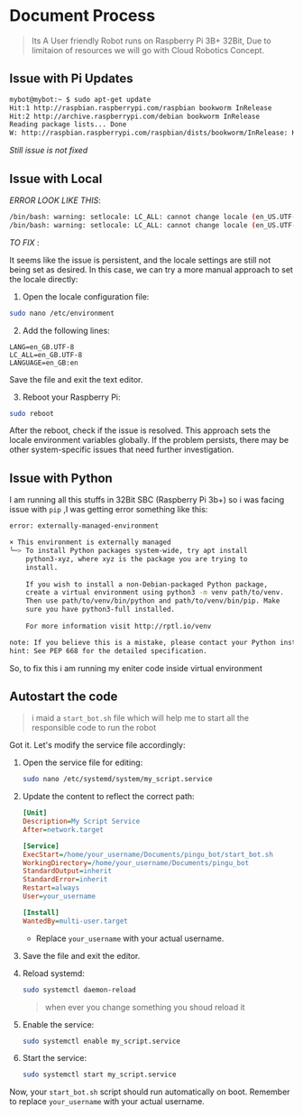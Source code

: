 # Document Process
> Its A User friendly Robot runs on Raspberry Pi 3B+ 32Bit, Due to limitaion of resources we will go with Cloud Robotics Concept.


## Issue with Pi Updates
```sh
mybot@mybot:~ $ sudo apt-get update
Hit:1 http://raspbian.raspberrypi.com/raspbian bookworm InRelease              
Hit:2 http://archive.raspberrypi.com/debian bookworm InRelease  
Reading package lists... Done                                   
W: http://raspbian.raspberrypi.com/raspbian/dists/bookworm/InRelease: Key is stored in legacy trusted.gpg keyring (/etc/apt/trusted.gpg), see the DEPRECATION section in apt-key(8) for details.
```
*Still issue is not fixed*

## Issue with Local 
_ERROR LOOK LIKE THIS_:

```sh
/bin/bash: warning: setlocale: LC_ALL: cannot change locale (en_US.UTF-8)
/bin/bash: warning: setlocale: LC_ALL: cannot change locale (en_US.UTF-8)
```

_TO FIX_ :

It seems like the issue is persistent, and the locale settings are still not being set as desired. In this case, we can try a more manual approach to set the locale directly:

1. Open the locale configuration file:

```bash
sudo nano /etc/environment
```

2. Add the following lines:

```plaintext
LANG=en_GB.UTF-8
LC_ALL=en_GB.UTF-8
LANGUAGE=en_GB:en
```

Save the file and exit the text editor.

3. Reboot your Raspberry Pi:

```bash
sudo reboot
```

After the reboot, check if the issue is resolved. This approach sets the locale environment variables globally. If the problem persists, there may be other system-specific issues that need further investigation.

## Issue with Python
I am running all this stuffs in 32Bit SBC (Raspberry Pi 3b+) so i was facing issue with ```pip``` ,I was getting error something like this:

```sh
error: externally-managed-environment

× This environment is externally managed
╰─> To install Python packages system-wide, try apt install
    python3-xyz, where xyz is the package you are trying to
    install.
    
    If you wish to install a non-Debian-packaged Python package,
    create a virtual environment using python3 -m venv path/to/venv.
    Then use path/to/venv/bin/python and path/to/venv/bin/pip. Make
    sure you have python3-full installed.
    
    For more information visit http://rptl.io/venv

note: If you believe this is a mistake, please contact your Python installation or OS distribution provider. You can override this, at the risk of breaking your Python installation or OS, by passing --break-system-packages.
hint: See PEP 668 for the detailed specification.
```

So, to fix this i am running my eniter code inside virtual environment

## Autostart the code
> i maid a ```start_bot.sh``` file which will help me to start all the responsible code to run the robot

Got it. Let's modify the service file accordingly:

1. Open the service file for editing:

    ```bash
    sudo nano /etc/systemd/system/my_script.service
    ```

2. Update the content to reflect the correct path:

    ```ini
    [Unit]
    Description=My Script Service
    After=network.target

    [Service]
    ExecStart=/home/your_username/Documents/pingu_bot/start_bot.sh
    WorkingDirectory=/home/your_username/Documents/pingu_bot
    StandardOutput=inherit
    StandardError=inherit
    Restart=always
    User=your_username

    [Install]
    WantedBy=multi-user.target
    ```

    - Replace `your_username` with your actual username.

3. Save the file and exit the editor.

4. Reload systemd:

    ```bash
    sudo systemctl daemon-reload
    ```
    > when ever you change something you shoud reload it

5. Enable the service:

    ```bash
    sudo systemctl enable my_script.service
    ```

6. Start the service:

    ```bash
    sudo systemctl start my_script.service
    ```

Now, your `start_bot.sh` script should run automatically on boot. Remember to replace `your_username` with your actual username.